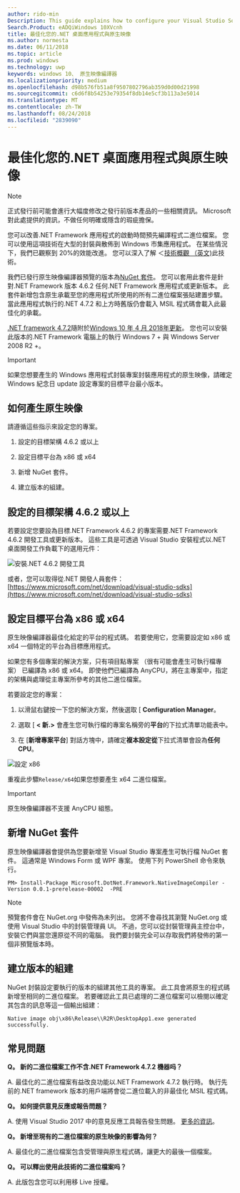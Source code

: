 ```yaml
---
author: rido-min
Description: This guide explains how to configure your Visual Studio Solution to optimize the application binaries with native images.
Search.Product: eADQiWindows 10XVcnh
title: 最佳化您的.NET 桌面應用程式與原生映像
ms.author: normesta
ms.date: 06/11/2018
ms.topic: article
ms.prod: windows
ms.technology: uwp
keywords: windows 10、 原生映像編譯器
ms.localizationpriority: medium
ms.openlocfilehash: d98b576fb51a8f9507802796ab359d0d00d21998
ms.sourcegitcommit: c6d6f8b54253e79354f8db14e5cf3b113a3e5014
ms.translationtype: MT
ms.contentlocale: zh-TW
ms.lasthandoff: 08/24/2018
ms.locfileid: "2839090"
---
```

# <a name="optimize-your-net-desktop-apps-with-native-images"></a>最佳化您的.NET 桌面應用程式與原生映像

> [!NOTE]
> 正式發行前可能會進行大幅度修改之發行前版本產品的一些相關資訊。 Microsoft 對此處提供的資訊，不做任何明確或隱含的瑕疵擔保。

您可以改善.NET Framework 應用程式的啟動時間預先編譯程式二進位檔案。 您可以使用這項技術在大型的封裝與散佈到 Windows 市集應用程式。 在某些情況下，我們已觀察到 20%的效能改進。 您可以深入了解 ＜[技術概觀 （英文)](https://github.com/dotnet/coreclr/blob/master/Documentation/botr/readytorun-overview.md)此技術。

我們已發行原生映像編譯器預覽的版本為[NuGet 套件](https://www.nuget.org/packages/Microsoft.DotNet.Framework.NativeImageCompiler)。 您可以套用此套件是針對.NET Framework 版本 4.6.2 任何.NET Framework 應用程式或更新版本。 此套件新增包含原生承載至您的應用程式所使用的所有二進位檔案張貼建置步驟。 當此應用程式執行的.NET 4.7.2 和上方時舊版仍會載入 MSIL 程式碼會載入此最佳化的承載。

[.NET framework 4.7.2](https://blogs.msdn.microsoft.com/dotnet/2018/04/30/announcing-the-net-framework-4-7-2/)隨附於[Windows 10 年 4 月 2018年更新](https://blogs.windows.com/windowsexperience/2018/04/30/how-to-get-the-windows-10-april-2018-update/)。 您也可以安裝此版本的.NET Framework 電腦上的執行 Windows 7 + 與 Windows Server 2008 R2 +。

> [!IMPORTANT]
> 如果您想要產生的 Windows 應用程式封裝專案封裝應用程式的原生映像，請確定 Windows 紀念日 update 設定專案的目標平台最小版本。

## <a name="how-to-produce-native-images"></a>如何產生原生映像

請遵循這些指示來設定您的專案。

1. 設定的目標架構 4.6.2 或以上

2. 設定目標平台為 x86 或 x64 

3. 新增 NuGet 套件。

4. 建立版本的組建。

## <a name="configure-the-target-framework-as-462-or-above"></a>設定的目標架構 4.6.2 或以上

若要設定您要設為目標.NET Framework 4.6.2 的專案需要.NET Framework 4.6.2 開發工具或更新版本。 這些工具是可透過 Visual Studio 安裝程式以.NET 桌面開發工作負載下的選用元件：

![安裝.NET 4.6.2 開發工具](images/desktop-to-uwp/install-4.6.2-devpack.png)

或者，您可以取得從.NET 開發人員套件：[https://www.microsoft.com/net/download/visual-studio-sdks](https://www.microsoft.com/net/download/visual-studio-sdks)

## <a name="configure-the-target-platform-as-x86-or-x64"></a>設定目標平台為 x86 或 x64

原生映像編譯器最佳化給定的平台的程式碼。 若要使用它，您需要設定如 x86 或 x64 一個特定的平台為目標應用程式。

如果您有多個專案的解決方案，只有項目點專案 （很有可能會產生可執行檔專案） 已編譯為 x86 或 x64。 即使他們已編譯為 AnyCPU，將在主專案中，指定的架構與處理從主專案所參考的其他二進位檔案。

若要設定您的專案：

1. 以滑鼠右鍵按一下您的解決方案，然後選取 [ **Configuration Manager**。

2. 選取 [ **< 新.>** 會產生您可執行檔的專案名稱旁的**平台**的下拉式清單功能表中。

3. 在 [**新增專案平台**] 對話方塊中，請確定**複本設定從**下拉式清單會設為**任何 CPU**。

![設定 x86](images/desktop-to-uwp/configure-x86.png)

重複此步驟`Release/x64`如果您想要產生 x64 二進位檔案。

>[!IMPORTANT]
> 原生映像編譯器不支援 AnyCPU 組態。

## <a name="add-the-nuget-packages"></a>新增 NuGet 套件

原生映像編譯器會提供為您要新增至 Visual Studio 專案產生可執行檔 NuGet 套件。 這通常是 Windows Form 或 WPF 專案。 使用下列 PowerShell 命令來執行。

```PS
PM> Install-Package Microsoft.DotNet.Framework.NativeImageCompiler -Version 0.0.1-prerelease-00002  -PRE
```

> [!NOTE]
> 預覽套件會在 NuGet.org 中發佈為未列出。 您將不會尋找其瀏覽 NuGet.org 或使用 Visual Studio 中的封裝管理員 UI。 不過，您可以從封裝管理員主控台中，安裝它們與當您還原從不同的電腦。 我們要封裝完全可以存取我們將發佈的第一個非預覽版本時。

## <a name="create-a-release-build"></a>建立版本的組建

NuGet 封裝設定要執行的版本的組建其他工具的專案。 此工具會將原生的程式碼新增至相同的二進位檔案。
若要確認此工具已處理的二進位檔案可以檢閱以確定其包含的訊息等這一個輸出組建：

```
Native image obj\x86\Release\\R2R\DesktopApp1.exe generated successfully.
```

## <a name="faq"></a>常見問題

**Q。 新的二進位檔案工作不含.NET Framework 4.7.2 機器吗？**

A. 最佳化的二進位檔案有益改良功能以.NET Framework 4.7.2 執行時。 執行先前的.NET framework 版本的用戶端將會從二進位載入的非最佳化 MSIL 程式碼。

**Q。 如何提供意見反應或報告問題？**

A. 使用 Visual Studio 2017 中的意見反應工具報告發生問題。 [更多的資訊](https://docs.microsoft.com/visualstudio/ide/how-to-report-a-problem-with-visual-studio-2017)。

**Q。 新增至現有的二進位檔案的原生映像的影響為何？**

A. 最佳化的二進位檔案包含受管理與原生程式碼，讓更大的最後一個檔案。

**Q。 可以釋出使用此技術的二進位檔案吗？**

A. 此版包含您可以利用移 Live 授權。
